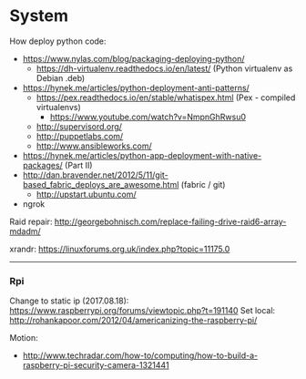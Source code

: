 # System

How deploy python code:
 * https://www.nylas.com/blog/packaging-deploying-python/
   * https://dh-virtualenv.readthedocs.io/en/latest/ (Python virtualenv as Debian .deb)
 * https://hynek.me/articles/python-deployment-anti-patterns/
   * https://pex.readthedocs.io/en/stable/whatispex.html (Pex - compiled virtualenvs)
     * https://www.youtube.com/watch?v=NmpnGhRwsu0 
   * http://supervisord.org/
   * http://puppetlabs.com/
   * http://www.ansibleworks.com/
 * https://hynek.me/articles/python-app-deployment-with-native-packages/ (Part II)
 * http://dan.bravender.net/2012/5/11/git-based_fabric_deploys_are_awesome.html (fabric / git)
   * http://upstart.ubuntu.com/
 * ngrok

Raid repair: http://georgebohnisch.com/replace-failing-drive-raid6-array-mdadm/

xrandr: https://linuxforums.org.uk/index.php?topic=11175.0
 
-----
### Rpi
Change to static ip (2017.08.18): https://www.raspberrypi.org/forums/viewtopic.php?t=191140
Set local: http://rohankapoor.com/2012/04/americanizing-the-raspberry-pi/

Motion:
 * http://www.techradar.com/how-to/computing/how-to-build-a-raspberry-pi-security-camera-1321441
 
